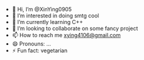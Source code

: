 - 👋 Hi, I’m @XinYing0905
- 👀 I’m interested in doing smtg cool
- 🌱 I’m currently learning C++
- 💞️ I’m looking to collaborate on some fancy project
- 📫 How to reach me xying4106@gmail.com
- 😄 Pronouns: ...
- ⚡ Fun fact: vegetarian

<!---
XinYing0905/XinYing0905 is a ✨ special ✨ repository because its `README.md` (this file) appears on your GitHub profile.
You can click the Preview link to take a look at your changes.
--->
